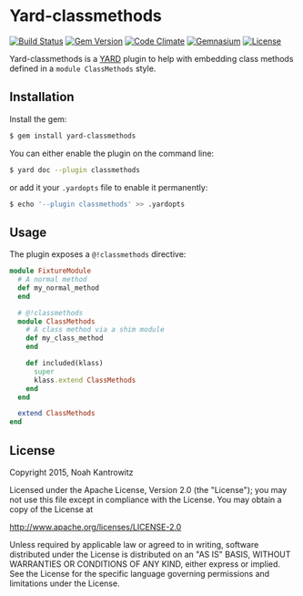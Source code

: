 # Yard-classmethods

[![Build Status](https://img.shields.io/travis/coderanger/yard-classmethods.svg)](https://travis-ci.org/coderanger/yard-classmethods)
[![Gem Version](https://img.shields.io/gem/v/yard-classmethods.svg)](https://rubygems.org/gems/yard-classmethods)
[![Code Climate](https://img.shields.io/codeclimate/github/coderanger/yard-classmethods.svg)](https://codeclimate.com/github/coderanger/yard-classmethods)
[![Gemnasium](https://img.shields.io/gemnasium/coderanger/yard-classmethods.svg)](https://gemnasium.com/coderanger/yard-classmethods)
[![License](https://img.shields.io/badge/license-Apache_2-blue.svg)](https://www.apache.org/licenses/LICENSE-2.0)

Yard-classmethods is a [YARD](http://yardoc.org/) plugin to help with embedding
class methods defined in a `module ClassMethods` style.

## Installation

Install the gem:

```bash
$ gem install yard-classmethods
```

You can either enable the plugin on the command line:

```bash
$ yard doc --plugin classmethods
```

or add it your `.yardopts` file to enable it permanently:

```bash
$ echo '--plugin classmethods' >> .yardopts
```

## Usage

The plugin exposes a `@!classmethods` directive:

```ruby
module FixtureModule
  # A normal method
  def my_normal_method
  end

  # @!classmethods
  module ClassMethods
    # A class method via a shim module
    def my_class_method
    end

    def included(klass)
      super
      klass.extend ClassMethods
    end
  end

  extend ClassMethods
end
```

## License

Copyright 2015, Noah Kantrowitz

Licensed under the Apache License, Version 2.0 (the "License");
you may not use this file except in compliance with the License.
You may obtain a copy of the License at

http://www.apache.org/licenses/LICENSE-2.0

Unless required by applicable law or agreed to in writing, software
distributed under the License is distributed on an "AS IS" BASIS,
WITHOUT WARRANTIES OR CONDITIONS OF ANY KIND, either express or implied.
See the License for the specific language governing permissions and
limitations under the License.

